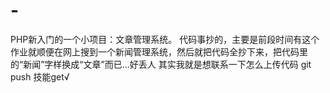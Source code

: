 # -
PHP新入门的一个小项目：文章管理系统。
代码事抄的，主要是前段时间有这个作业就顺便在网上搜到一个新闻管理系统，然后就把代码全抄下来，把代码里的“新闻”字样换成“文章”而已...好丢人
其实我就是想联系一下怎么上传代码
git push
技能get√ 
